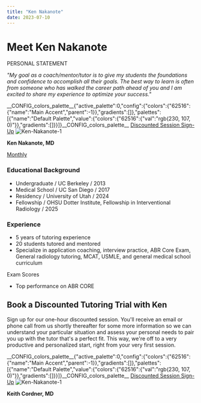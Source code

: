 ```yaml
---
title: "Ken Nakanote"
date: 2023-07-10
---
```


# Meet Ken Nakanote

PERSONAL STATEMENT

_"My goal as a coach/mentor/tutor is to give my students the foundations and confidence to accomplish all their goals. The best way to learn is often from someone who has walked the career path ahead of you and I am excited to share my experience to optimize your success."_

\_\_CONFIG\_colors\_palette\_\_{"active\_palette":0,"config":{"colors":{"62516":{"name":"Main Accent","parent":-1}},"gradients":\[\]},"palettes":\[{"name":"Default Palette","value":{"colors":{"62516":{"val":"rgb(230, 107, 0)"}},"gradients":\[\]}}\]}\_\_CONFIG\_colors\_palette\_\_ [Discounted Session Sign-Up](/purchase-discounted-session/) ![](https://www.medlearnity.com/wp-content/uploads/2023/07/Ken-Nakanote-1.webp "Ken-Nakanote-1")

**Ken Nakanote, MD**

[Monthly](#)

### Educational Background

- Undergraduate / UC Berkeley / 2013
- Medical School / UC San Diego / 2017
- Residency / University of Utah / 2024
- Fellowship / OHSU Dotter Institute, Fellowship in Interventional Radiology / 2025

### Experience

- 5 years of tutoring experience
- 20 students tutored and mentored
- Specialize in application coaching, interview practice, ABR Core Exam, General radiology tutoring, MCAT, USMLE, and general medical school curriculum

Exam Scores

- Top performance on ABR CORE

## Book a Discounted Tutoring Trial with Ken

Sign up for our one-hour discounted session. You'll receive an email or phone call from us shortly thereafter for some more information so we can understand your particular situation and assess your personal needs to pair you up with the tutor that's a perfect fit. This way, we're off to a very productive and personalized start, right from your very first session.

\_\_CONFIG\_colors\_palette\_\_{"active\_palette":0,"config":{"colors":{"62516":{"name":"Main Accent","parent":-1}},"gradients":\[\]},"palettes":\[{"name":"Default Palette","value":{"colors":{"62516":{"val":"rgb(230, 107, 0)"}},"gradients":\[\]}}\]}\_\_CONFIG\_colors\_palette\_\_ [Discounted Session Sign-Up](/purchase-discounted-session/) ![](https://www.medlearnity.com/wp-content/uploads/2023/07/Ken-Nakanote-1.webp "Ken-Nakanote-1")

**Keith Cordner, MD**
